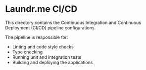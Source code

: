 # Laundr.me CI/CD

This directory contains the Continuous Integration and Continuous Deployment (CI/CD) pipeline configurations.

The pipeline is responsible for:

- Linting and code style checks
- Type checking
- Running unit and integration tests
- Building and deploying the applications
